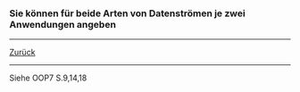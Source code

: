 ### Sie können für beide Arten von Datenströmen je zwei Anwendungen angeben

---

[Zurück](300io.md)

---
Siehe OOP7 S.9,14,18
